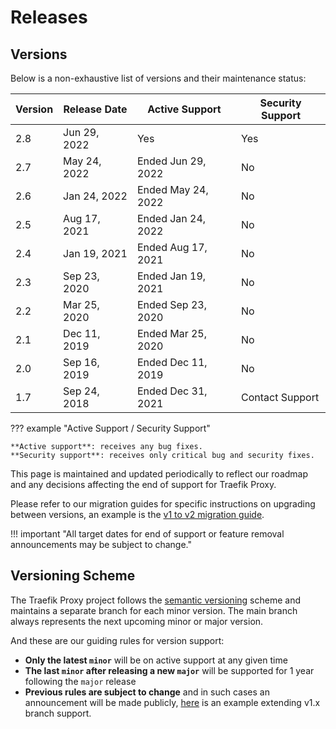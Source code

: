 # Releases

## Versions

Below is a non-exhaustive list of versions and their maintenance status:

| Version | Release Date | Active Support     | Security Support | 
|---------|--------------|--------------------|------------------|
| 2.8     | Jun 29, 2022 |      Yes           |       Yes        |
| 2.7     | May 24, 2022 | Ended Jun 29, 2022 |       No         |
| 2.6     | Jan 24, 2022 | Ended May 24, 2022 |       No         |
| 2.5     | Aug 17, 2021 | Ended Jan 24, 2022 |       No         |
| 2.4     | Jan 19, 2021 | Ended Aug 17, 2021 |       No         |
| 2.3     | Sep 23, 2020 | Ended Jan 19, 2021 |       No         |
| 2.2     | Mar 25, 2020 | Ended Sep 23, 2020 |       No         |
| 2.1     | Dec 11, 2019 | Ended Mar 25, 2020 |       No         |
| 2.0     | Sep 16, 2019 | Ended Dec 11, 2019 |       No         |
| 1.7     | Sep 24, 2018 | Ended Dec 31, 2021 |  Contact Support |

??? example "Active Support / Security Support"

    **Active support**: receives any bug fixes.
    **Security support**: receives only critical bug and security fixes.

This page is maintained and updated periodically to reflect our roadmap and any decisions affecting the end of support for Traefik Proxy.

Please refer to our migration guides for specific instructions on upgrading between versions, an example is the [v1 to v2 migration guide](../migration/v1-to-v2.md).

!!! important "All target dates for end of support or feature removal announcements may be subject to change."

## Versioning Scheme

The Traefik Proxy project follows the [semantic versioning](https://semver.org/) scheme and maintains a separate branch for each minor version. The main branch always represents the next upcoming minor or major version.

And these are our guiding rules for version support:

- **Only the latest `minor`** will be on active support at any given time
- **The last `minor` after releasing a new `major`** will be supported for 1 year following the `major` release
- **Previous rules are subject to change** and in such cases an announcement will be made publicly, [here](https://traefik.io/blog/traefik-2-1-in-the-wild/) is an example extending v1.x branch support.
